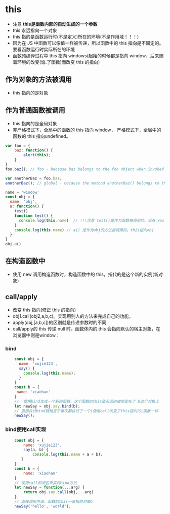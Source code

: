 <!--
 * @Author: x09898 coder_xujie@163.com
 * @Date: 2022-05-09 20:54:22
 * @LastEditors: x09898 coder_xujie@163.com
 * @FilePath: \HTML-CSS-Javascript-\JAVAScript+ES6\JavaScript\JavaScript对象，原型\this.md
 * @Description: 
-->
# this

* 注意 **this是函数内部的自动生成的一个参数**
* this 永远指向一个对象
* this 指的是函数运行时(不是定义)所在的环境(不是作用域！！！)
* 因为在 JS 中函数可以像值一样被传递，所以函数中的 this 指向是不固定的。要看函数运行时实际所在的环境
* 函数预编译过程中 this 指向 windows(起始的时候都是指向 window，后来随着环境的改变(谁.了函数)而改变 this 的指向)

## 作为对象的方法被调用

* this 指向的是对象

## 作为普通函数被调用

* this 指向的是全局对象
* 非严格模式下，全局中的函数的 this 指向 window， 严格模式下，全局中的函数的 this 指向undefined。

```javascript
var foo = {
    baz: function() {
        alert(this);
    }
}
foo.baz(); // foo - because baz belongs to the foo object when invoked

var anotherBaz = foo.baz;
anotherBaz(); // global - because the method anotherBaz() belongs to the global object when invoked, NOT foo
```

```js
name = 'window'
const obj = {
  name: 'obj',
  a: function() {
    test()
    function test() {
      console.log(this.name)  // !!!注意 test()是作为函数被调用的。没有 xxx.test()。所以this指向window
    }
    console.log(this.name) // a() 是作为obj的方法被调用的。this指向obj
  }
}
obj.a()
```

## 在构造函数中

* 使用 new 调用构造函数时，构造函数中的 this，指代的是这个新的实例(新对象)

## call/apply

* 改变 this 指向(修正 this 的指向)
* obj1.call(obj2,a,b,c)。实现用别人的方法来完成自己的功能。
* apply(obj,[a,b,c])的区别就是传递参数时的不同
* call/apply的 this 传递 null 时。函数体内的 this 会指向默认的宿主对象，在浏览器中则是window：

### bind

```js
    const obj = {
      name: 'xujie123',
      say() {
        console.log(this.name);
      }
    }
    const b = {
     name: 'xiaohan'
    }
    //  使用bind生成一个新的函数，这个函数的this值永远的被绑定在了 b这个对象上
    let newSay = obj.say.bind(b);
    // 直接执行bind就相当于每次都执行了一个(使用call改变了this指向的)函数一样
    newSay();
```

### bind使用call实现

```js
    const obj = {
        name: 'xujie123',
        say(a, b) {
            console.log(this.name + a + b);
       }
    }
    const b = {
        name: 'xiaohan'
    }
    // 使用call和闭包来实现bind方法
    let newSay = function(...arg) {
        return obj.say.call(obj,...arg)
    }
    // 直接调用方法，函数的this一直指向对象b
    newSay('hello', 'world');
```
